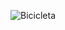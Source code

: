 ![Bicicleta]([https://cdn.hibike.com/image/product/MTF/MTF_Sz29M1C2_ge-00-il.jpg](https://bikebrothers.es/435-thickbox_default/santa-cruz-v-cc-kit-dh-x.jpg))
